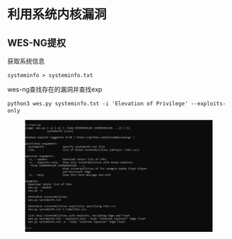 # 利用系统内核漏洞

## WES-NG提权

获取系统信息

```
systeminfo > systeminfo.txt
```

wes-ng查找存在的漏洞并查找exp

```
python3 wes.py systeminfo.txt -i 'Elevation of Privilege' --exploits-only
```

<figure><img src="../../.gitbook/assets/image (55).png" alt=""><figcaption></figcaption></figure>
